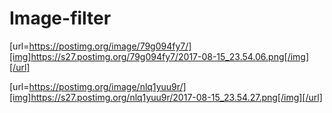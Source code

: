 # Image-filter

[url=https://postimg.org/image/79g094fy7/][img]https://s27.postimg.org/79g094fy7/2017-08-15_23.54.06.png[/img][/url]

[url=https://postimg.org/image/nlq1yuu9r/][img]https://s27.postimg.org/nlq1yuu9r/2017-08-15_23.54.27.png[/img][/url]

